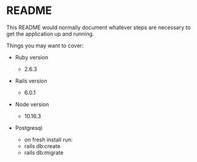# README

This README would normally document whatever steps are necessary to get the
application up and running.

Things you may want to cover:

* Ruby version
  * 2.6.3

* Rails version
  * 6.0.1

* Node version
  * 10.16.3

* Postgresql
  * on fresh install run:
  * rails db:create
  * rails db:migrate
